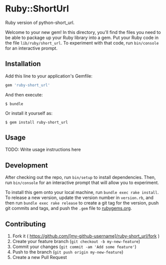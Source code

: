 # Ruby::ShortUrl

Ruby version of python-short_url.

Welcome to your new gem! In this directory, you'll find the files you need to be able to package up your Ruby library into a gem. Put your Ruby code in the file `lib/ruby/short_url`. To experiment with that code, run `bin/console` for an interactive prompt.

## Installation

Add this line to your application's Gemfile:

```ruby
gem 'ruby-short_url'
```

And then execute:

    $ bundle

Or install it yourself as:

    $ gem install ruby-short_url

## Usage

TODO: Write usage instructions here

## Development

After checking out the repo, run `bin/setup` to install dependencies. Then, run `bin/console` for an interactive prompt that will allow you to experiment.

To install this gem onto your local machine, run `bundle exec rake install`. To release a new version, update the version number in `version.rb`, and then run `bundle exec rake release` to create a git tag for the version, push git commits and tags, and push the `.gem` file to [rubygems.org](https://rubygems.org).

## Contributing

1. Fork it ( https://github.com/[my-github-username]/ruby-short_url/fork )
2. Create your feature branch (`git checkout -b my-new-feature`)
3. Commit your changes (`git commit -am 'Add some feature'`)
4. Push to the branch (`git push origin my-new-feature`)
5. Create a new Pull Request
